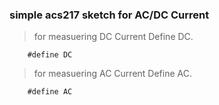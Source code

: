 ### simple acs217 sketch for AC/DC Current
> for measuering DC Current Define DC.
```
	#define DC
```
> for measuering AC Current Define AC.
```
	#define AC
```

